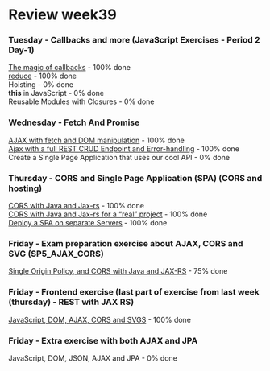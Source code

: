 # Review week39

### Tuesday - Callbacks and more (JavaScript Exercises - Period 2 Day-1)  
[The magic of callbacks](./1.Callbacks-and-more/magic-of-callbacks.md) - 100% done  
[reduce](./1.Callbacks-and-more/reduce.md) - 100% done  
Hoisting - 0% done  
**this** in JavaScript - 0% done  
Reusable Modules with Closures  - 0% done  

### Wednesday - Fetch And Promise  
[AJAX with fetch and DOM manipulation](./2.Fetch-and-promise/AJAXWithFetchAndDOMManipulation.md) - 100% done  
[Ajax with a full REST CRUD Endpoint and Error-handling](./2.Fetch-and-promise/AjaxWithAFullRESTCRUDEndpointAndError-handling.md) - 100% done  
Create a Single Page Application that uses our cool API - 0% done  
  
### Thursday - CORS and Single Page Application (SPA) (CORS and hosting)  
[CORS with Java and Jax-rs](./3.CORS-and-Single-Page-Application(SPA)/1.CORSWithJavaAndJax-rs/CORSWithJavaAndJax-rs.md) - 100% done  
[CORS with Java and Jax-rs for a “real” project](./3.CORS-and-Single-Page-Application(SPA)/2.CORS-with-Java-and-Jax-rs-for-a-real-project/CORS-with-Java-and-Jax-rs-for-a-real-project.md) - 100% done  
[Deploy a SPA on separate Servers](./3.CORS-and-Single-Page-Application(SPA)/3.Deploy-a-SPA-on-separate-Servers/deploy.md) - 100% done  

### Friday - Exam preparation exercise about AJAX, CORS and SVG (SP5_AJAX_CORS)  
[Single Origin Policy, and CORS with Java and JAX-RS](./4.Exam-preparation-exercise-about-AJAX-CORS-and-SVG/Exampreparation-exercise-about-AJAX-CORS-and-SVG.md) - 75% done  

### Friday - Frontend exercise (last part of exercise from last week (thursday) - REST with JAX RS)  
[JavaScript, DOM, AJAX, CORS and SVGS](./5.Frontend-exercise/Frontend-exercise.md) - 100% done  

### Friday - Extra exercise with both AJAX and JPA  
JavaScript, DOM, JSON, AJAX and JPA - 0% done  

